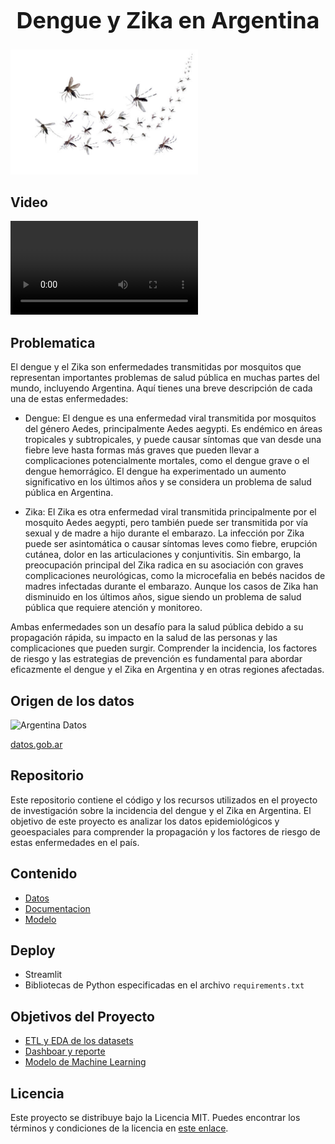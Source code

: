  <h1 style="text-align: center; font-size: 36px;">Dengue y Zika en Argentina</h1>

<img src="recursos/dengue-1.jpg" alt="Texto alternativo" width="300" height="200">

## Video
<video src="recursos/video.mp4" controls>
  Tu navegador no soporta la etiqueta de video.
</video>


## Problematica
El dengue y el Zika son enfermedades transmitidas por mosquitos que representan importantes problemas de salud pública en muchas partes del mundo, incluyendo Argentina. Aquí tienes una breve descripción de cada una de estas enfermedades:

- Dengue: El dengue es una enfermedad viral transmitida por mosquitos del género Aedes, principalmente Aedes aegypti. Es endémico en áreas tropicales y subtropicales, y puede causar síntomas que van desde una fiebre leve hasta formas más graves que pueden llevar a complicaciones potencialmente mortales, como el dengue grave o el dengue hemorrágico. El dengue ha experimentado un aumento significativo en los últimos años y se considera un problema de salud pública en Argentina.

- Zika: El Zika es otra enfermedad viral transmitida principalmente por el mosquito Aedes aegypti, pero también puede ser transmitida por vía sexual y de madre a hijo durante el embarazo. La infección por Zika puede ser asintomática o causar síntomas leves como fiebre, erupción cutánea, dolor en las articulaciones y conjuntivitis. Sin embargo, la preocupación principal del Zika radica en su asociación con graves complicaciones neurológicas, como la microcefalia en bebés nacidos de madres infectadas durante el embarazo. Aunque los casos de Zika han disminuido en los últimos años, sigue siendo un problema de salud pública que requiere atención y monitoreo.

Ambas enfermedades son un desafío para la salud pública debido a su propagación rápida, su impacto en la salud de las personas y las complicaciones que pueden surgir. Comprender la incidencia, los factores de riesgo y las estrategias de prevención es fundamental para abordar eficazmente el dengue y el Zika en Argentina y en otras regiones afectadas.

## Origen de los datos
![Argentina Datos](https://github.com/diegomaneyro/DengueZikaArgentina/blob/main/recursos/argentina-datos.png)

[datos.gob.ar](https://www.datos.gob.ar/ca/)

## Repositorio
Este repositorio contiene el código y los recursos utilizados en el proyecto de investigación sobre la incidencia del dengue y el Zika en Argentina. El objetivo de este proyecto es analizar los datos epidemiológicos y geoespaciales para comprender la propagación y los factores de riesgo de estas enfermedades en el país.

## Contenido

- [Datos](#requisitos)
- [Documentacion](https://diegomaneyro-denguezikaargentina-documentacionapp-c2xrlg.streamlit.app/)
- [Modelo](#modelo)

## Deploy

- Streamlit
- Bibliotecas de Python especificadas en el archivo `requirements.txt`

## Objetivos del Proyecto

 - [ETL y EDA de los datasets](https://awesomeopensource.com/project/elangosundar/awesome-README-templates)
 - [Dashboar y reporte](https://github.com/matiassingers/awesome-readme)
 - [Modelo de Machine Learning](https://bulldogjob.com/news/449-how-to-write-a-good-readme-for-your-github-project)

## Licencia

Este proyecto se distribuye bajo la Licencia MIT. Puedes encontrar los términos y condiciones de la licencia en [este enlace](https://opensource.org/licenses/MIT).

